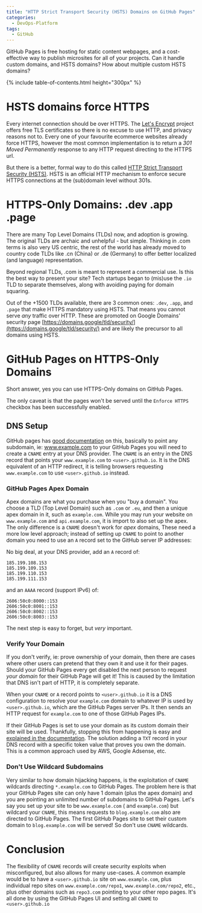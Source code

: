 ```yaml
---
title: "HTTP Strict Transport Security (HSTS) Domains on GitHub Pages"
categories:
  - DevOps-Platform
tags:
  - GitHub
---
```


GitHub Pages is free hosting for static content webpages, and a cost-effective way to publish microsites for all of
your projects. Can it handle custom domains, and HSTS domains? How about multiple custom HSTS domains?

{% include table-of-contents.html height="300px" %}

# HSTS domains force HTTPS

Every internet connection should be over HTTPS. The [Let's Encrypt](https://letsencrypt.org/) project offers free TLS
certificates so there is no excuse to use HTTP, and privacy reasons not to. Every one of your favourite
ecommerce websites already force HTTPS, however the most common implementation is to return a *301 Moved Permanently*
response to any HTTP request directing to the HTTPS url.

But there is a better, formal way to do this
called [HTTP Strict Transport Security (HSTS)](https://en.wikipedia.org/wiki/HTTP_Strict_Transport_Security).
HSTS is an official HTTP mechanism to enforce secure HTTPS connections at the (sub)domain level without 301s.

# HTTPS-Only Domains: .dev .app .page

There are many Top Level Domains (TLDs) now, and adoption is growing. The original TLDs are archaic and unhelpful - but
simple. Thinking in .com terms is also very US centric, the rest of the world has already moved to country code TLDs
like .cn (China) or .de (Germany) to offer better localized (and language) representation.

Beyond regional TLDs, .com is meant to represent a commercial use. Is this the best way to present your site? Tech
startups began to (mis)use the `.io` TLD to separate themselves, along with avoiding paying for domain squaring.

Out of the +1500 TLDs available, there are 3 common ones: `.dev`, `.app`, and `.page` that make HTTPS mandatory using
HSTS. That means you cannot serve *any* traffic over HTTP. These are promoted on Google Domains' security
page [https://domains.google/tld/security/](https://domains.google/tld/security/) and are likely the precursor to all
domains using HSTS.

# GitHub Pages on HTTPS-Only Domains

Short answer, yes you can use HTTPS-Only domains on GitHub Pages.

The only caveat is that the pages won't be served until the `Enforce HTTPS` checkbox has been successfully enabled.

## DNS Setup

GitHub pages has [good documentation](https://docs.github.com/en/pages/configuring-a-custom-domain-for-your-github-pages-site/about-custom-domains-and-github-pages)
on this, basically to point any subdomain, ie: www.example.com to your GitHub Pages you will need to create a `CNAME`
entry at your DNS provider. The `CNAME` is an entry in the DNS record that points your `www.example.com`
to `<user>.github.io`. It is the DNS equivalent of an HTTP redirect, it is telling browsers requesting `www.example.com`
to use `<user>.github.io` instead.

### GitHub Pages Apex Domain

Apex domains are what you purchase when you "buy a domain". You choose a TLD (Top Level Domain) such as `.com` or `.eu`,
and then a unique apex domain in it, such as `example.com`. While you may run your website on `www.example.com`
and `api.example.com`, it is import to also set up the apex. The only difference is a `CNAME` doesn't work for _apex_
domains, These need a more low level approach; instead of setting up `CNAME` to point to another domain you need to use
an `A` record set to the GitHub server IP addresses:

No big deal, at your DNS provider, add an `A` record of:

```
185.199.108.153
185.199.109.153
185.199.110.153
185.199.111.153
```

and an `AAAA` record (support IPv6) of:

````
2606:50c0:8000::153
2606:50c0:8001::153
2606:50c0:8002::153
2606:50c0:8003::153
````

The next step is easy to forget, but _very_ important.

### Verify Your Domain

If you don't verify, ie: prove ownership of your domain, then there are cases where other users can pretend that they
own it and use it for their pages. Should your GitHub Pages every get disabled the next person to request _your domain_
for their GitHub Page will get it! This is caused by the limitation that DNS isn't part of HTTP, it is completely
separate.

When your `CNAME` or `A` record points to `<user>.github.io` it is a DNS configuration to resolve your `example.com`
domain to whatever IP is used by `<user>.github.io`, which are the GitHub Pages server IPs. It then sends an HTTP
request for `example.com` to one of those GitHub Pages IPs.

If their GitHub Pages is set to use your domain as its custom domain their site will be used. Thankfully, stopping this
from happening is easy
and [explained in the documentation](https://docs.github.com/en/pages/configuring-a-custom-domain-for-your-github-pages-site/verifying-your-custom-domain-for-github-pages).
The solution adding a `TXT` record in your DNS record with a specific token value that proves you own the domain. This
is a common approach used by AWS, Google Adsense, etc.

### Don't Use Wildcard Subdomains

Very similar to how domain hijacking happens, is the exploitation of `CNAME` wildcards directing `*.example.com` to
GitHub Pages. The problem here is that your GitHub Pages site can only have 1 domain (plus the apex domain) and you are
pointing an unlimited number of subdomains to GitHub Pages. Let's say you set up your site to be `www.example.com` (
and `example.com`) but wildcard your `CNAME`, this means requests to `blog.example.com` also are directed to GitHub
Pages. The first GitHub Pages site to set their custom domain to `blog.example.com` will be served!  So don't
use `CNAME` wildcards.

# Conclusion

The flexibility of `CNAME` records will create security exploits when misconfigured, but also allows for many use-cases.
A common example would be to have a `<user>.github.io` site on `www.example.com`, plus individual repo sites
on `www.example.com/repo1`, `www.example.com/repo2`, etc., plus other domains such as `repo3.com` pointing to your other
repo pages. It's all done by using the GitHub Pages UI and setting all `CNAME` to `<user>.github.io`
